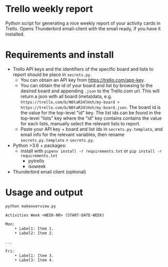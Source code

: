 # Trello weekly report
Python script for generating a nice weekly report of your activity cards in Trello.
Opens Thunderbird email-client with the email ready, if you have it installed.

# Requirements and install
- Trello API keys and the identifiers of the specific board and lists to report should be place in `secrets.py`.
  - You can obtain an API key from https://trello.com/app-key.
  - You can obtain the id of your board and list by browsing to the desired board and appending `.json` to the Trello.com url.
 This will return a json with all board (meta)data, e.g. `https://trello.com/b/N0taR34lHsh/my-board > https://trello.com/b/N0taR34lHsh/my-board.json`. The board id is the value for the top-level "id" key. The list ids can be found in the top-level "lists" key where the "id" key contains contains the value for each lists, manually select the relevant lists to report.
  - Paste your API key + board and list ids in `secrets.py.template`, and email info for the relevant variables, then rename `secrets.py.template` > `secrets.py`.
- Python >3.6 + packages:
  - install with `pipenv install -r requirements.txt` or `pip install -r requirements.txt`
    - pytrello
    - isoweek 
- Thunderbird email client (optional)

# Usage and output
`python makeoverview.py`

```
Activities Week <WEEK-NR> (START-DATE-WEEK)

Mon:
	• Label1: Item 1.
	• Label2: Item 2.

...

Fri:
	• Label1: Item 3.
	• Label3: Item 4.
```